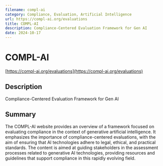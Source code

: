 ```yaml
---
filename: compl-ai
category: Compliance, Evaluation, Artificial Intelligence
url: https://compl-ai.org/evaluations
title: COMPL-AI
description: Compliance-Centered Evaluation Framework for Gen AI
date: 2024-10-17
---
```

# COMPL-AI

[https://compl-ai.org/evaluations](https://compl-ai.org/evaluations)

## Description

Compliance-Centered Evaluation Framework for Gen AI

## Summary

The COMPL-AI website provides an overview of a framework focused on evaluating compliance in the context of generative artificial intelligence. It emphasizes the importance of compliance-centered evaluations, with the aim of ensuring that AI technologies adhere to legal, ethical, and practical standards. The content is aimed at guiding stakeholders in the assessment processes related to generative AI technologies, providing resources and guidelines that support compliance in this rapidly evolving field.
